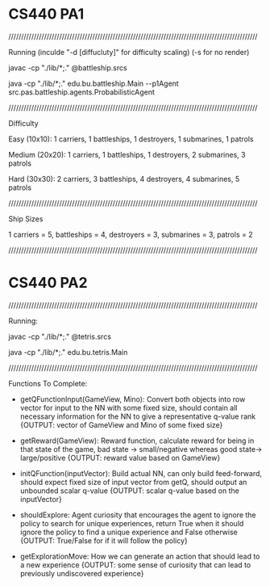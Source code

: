 # CS440 PA1

//////////////////////////////////////////////////////////////////////////////////////////////////

Running (inculde "-d [diffucluty]" for difficulty scaling) (-s for no render)

javac -cp "./lib/*;." @battleship.srcs

java -cp "./lib/*;." edu.bu.battleship.Main --p1Agent src.pas.battleship.agents.ProbabilisticAgent

//////////////////////////////////////////////////////////////////////////////////////////////////

Difficulty

Easy (10x10): 1 carriers, 1 battleships, 1 destroyers, 1 submarines, 1 patrols

Medium (20x20): 1 carriers, 1 battleships, 1 destroyers, 2 submarines, 3 patrols

Hard (30x30): 2 carriers, 3 battleships, 4 destroyers, 4 submarines, 5 patrols

//////////////////////////////////////////////////////////////////////////////////////////////////

Ship Sizes

1 carriers = 5, battleships = 4, destroyers = 3, submarines = 3, patrols = 2

//////////////////////////////////////////////////////////////////////////////////////////////////

# CS440 PA2

//////////////////////////////////////////////////////////////////////////////////////////////////

Running:

javac -cp "./lib/*;." @tetris.srcs

java -cp "./lib/*;." edu.bu.tetris.Main

//////////////////////////////////////////////////////////////////////////////////////////////////

Functions To Complete:

- getQFunctionInput(GameView, Mino): Convert both objects into row vector for input to the NN with some fixed size, should contain all necessary information for the NN to give a representative q-value rank {OUTPUT: vector of GameView and Mino of some fixed size}

- getReward(GameView): Reward function, calculate reward for being in that state of the game, bad state -> small/negative whereas good state-> large/positive {OUTPUT: reward value based on GameView}

- initQFunction(inputVector): Build actual NN, can only build feed-forward, should expect fixed size of input vector from getQ, should output an unbounded scalar q-value {OUTPUT: scalar q-value based on the inputVector}

- shouldExplore: Agent curiosity that encourages the agent to ignore the policy to search for unique experiences, return True when it should ignore the policy to find a unique experience and False otherwise {OUTPUT: True/False for if it will follow the policy}

- getExplorationMove: How we can generate an action that should lead to a new experience {OUTPUT: some sense of curiosity that can lead to previously undiscovered experience}
